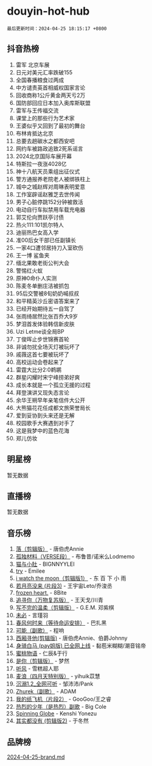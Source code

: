 # douyin-hot-hub

`最后更新时间：2024-04-25 18:15:17 +0800`

## 抖音热榜

1. 雷军 北京车展
1. 日元对美元汇率跌破155
1. 全国春播粮食过两成
1. 中方谴责英首相威权国家言论
1. 回收商称1公斤黄金两天亏2万
1. 国防部回应日本加入奥库斯联盟
1. 雷军与王传福交流
1. 课堂上的那些行为艺术家
1. 王婆似乎又回到了最初的舞台
1. 布林肯抵达北京
1. 总要去趟碳水之都西安吧
1. 网约车被路政追致2死系谣言
1. 2024北京国际车展开幕
1. 特斯拉一夜涨4028亿
1. 神十八航天员乘组出征仪式
1. 警方通报养老院老人被绑铁柱上
1. 城中之城赵辉对周琳表明爱意
1. 工作室辟谣赵雅芝去世传闻
1. 男子心脏停跳152分钟被救活
1. 电动自行车拟禁用车载充电器
1. 郭艾伦向贾跃亭讨债
1. 热火111:101凯尔特人
1. 迪丽热巴女高入学
1. 准00后女干部已任副镇长
1. 一家4口遭邻居持刀入室砍伤
1. 王一博 鲨鱼夹
1. 缅北果敢老街公判大会
1. 警惕红火蚁
1. 原神0命仆人实测
1. 陈麦冬单删庄洁被抓包
1. 95后交警被8旬奶奶喊叔叔
1. 和平精英沙丘密语答案来了
1. 已经开始期待五一自驾了
1. 张雨绮居然比张百乔大9岁
1. 梦泪首发体验韩信新皮肤
1. Uzi Letme谈全局BP
1. 丁俊晖止步世锦赛首轮
1. 非诚勿扰全场灭灯被玩坏了
1. 戚薇这首七要被玩坏了
1. 高校运动会卷起来了
1. 雷霆大比分2:0鹈鹕
1. 群星闪耀时宋宁峰捞弟好爽
1. 成长本就是一个孤立无援的过程
1. 拜登演讲又现失态言论
1. 余华王朔早年亲笔信件大公开
1. 大熊猫花花任成都文旅荣誉局长
1. 爱到妥协到头来还是无解
1. 校园歌手大赛遇到对手了
1. 这是我梦中的蓝色花海
1. 郑儿仿妆

## 明星榜

暂无数据

## 直播榜

暂无数据

## 音乐榜

1. [落（剪辑版）](https://sf5-hl-cdn-tos.douyinstatic.com/obj/tos-cn-ve-2774/o0h6HvN1BBbli9LtU3i5fQIleBQMF5Cg4TZmmC) - 唐伯虎Annie
1. [孤独材料（VERSE段）](https://sf3-cdn-tos.douyinstatic.com/obj/tos-cn-ve-2774/ocX7glDNHYlwFeYrGQfBZoThtvPWy8tCCEBGKQ) - 布鲁昔/诺米么Lodmemo
1. [猫与小肚](https://sf3-cdn-tos.douyinstatic.com/obj/tos-cn-ve-2774/osZeoClMECgK8DYl6VebABgbchEtPYQjZEnRtd) - BIGNNYYLEI
1. [try](https://sf5-hl-cdn-tos.douyinstatic.com/obj/tos-cn-ve-2774/oMCYLreazYIFEgVb1vQdrJnJTbe8DDfiCA6gKw) - Emilee
1. [i watch the moon（剪辑版1）](https://sf5-hl-cdn-tos.douyinstatic.com/obj/tos-cn-ve-2774/o0I9mSChzHZANMJIEBfkCQzzg6N5WAcVtqft9P) - 东 百 下 小 雨
1. [若月亮没来 (片段3)](https://sf3-cdn-tos.douyinstatic.com/obj/tos-cn-ve-2774/okfyEUsGW1B1ovJi5JiN9IjvAT2lMwA054GoEB) - 王宇宙Leto/乔浚丞
1. [frozen heart.](https://sf5-hl-cdn-tos.douyinstatic.com/obj/tos-cn-ve-2774/oIIWJfyjIACZA9zQMtnJ6hQQhFC4vhCupoRBsO) - 8Bite
1. [追寻你（万物复苏版）](https://sf5-hl-cdn-tos.douyinstatic.com/obj/tos-cn-ve-2774/oYeAZJsbjIDit9APmBg8u6uDUQnHmoCf3gbo74) - 王天戈/川青
1. [写不完的温柔（剪辑版）](https://sf3-cdn-tos.douyinstatic.com/obj/tos-cn-ve-2774/oYBzzZQJ233GfwkemJJffAIWgeIYrjZfWhHTcG) - G.E.M. 邓紫棋
1. [未必](https://sf5-hl-cdn-tos.douyinstatic.com/obj/tos-cn-ve-2774/ogntQMFnKQDZUgTCYuJgfLEtleYZZFxBQqhhFB) - 言瑾羽
1. [春风何时来（等待命运安排）](https://sf3-cdn-tos.douyinstatic.com/obj/tos-cn-ve-2774/oICBNbD3gelMfB4WgiD1KI2jQtXZE2FgHLwtsl) - 巴扎黑
1. [可能（副歌）](https://sf3-cdn-tos.douyinstatic.com/obj/tos-cn-ve-2774/cde1731888894259b333569393c2fb51) - 程响
1. [西厢寻他(剪辑版)](https://sf3-cdn-tos.douyinstatic.com/obj/tos-cn-ve-2774/oUsAVfAQKlRNxEv5qxvIB8o5qmIWUcXbzJKJhw) - 唐伯虎Annie、伯爵Johnny
1. [身骑白马 (pay姐版) 已全网上线](https://sf5-hl-cdn-tos.douyinstatic.com/obj/tos-cn-ve-2774/oQLO5ZgLsFkaDhdIIveF2zUCgfweY0gWaH4AQG) - 黏苞米糊糊/潮音铭帝
1. [蜜桃物语](https://sf5-hl-cdn-tos.douyinstatic.com/obj/tos-cn-ve-2774/oIhOSCZtIACtYU4XQkngiW9kCBfVD1Fz9IYeqL) - 仁辰&于行
1. [是你（剪辑版）](https://sf5-hl-cdn-tos.douyinstatic.com/obj/tos-cn-ve-2774/46019dae783c4c969944217fe1cfafc4) - 梦然
1. [听风](https://sf5-hl-cdn-tos.douyinstatic.com/obj/tos-cn-ve-2774/oAPa3yDDDIZygYzQdBemCAIngcCeEARgbQDtJC) - 雪糕超人耶
1. [麦浪（四月天特别版）](https://sf3-cdn-tos.douyinstatic.com/obj/tos-cn-ve-2774/26f5501a6547411fa3fbedc592fed0ad) - yihuik苡慧
1. [沉溺1.2_全网可听](https://sf3-cdn-tos.douyinstatic.com/obj/tos-cn-ve-2774/ok2QoiBqsWAX9McZmWiI9gAB0EzwD4Xj6yfmtH) - 邹沛沛/Pank
1. [Zhurek（副歌）](https://sf5-hl-cdn-tos.douyinstatic.com/obj/tos-cn-ve-2774/ooQm8FBZQDlf0btEYgVpCcSCQfrdJGBEKZYBGS) - ADAM
1. [我的纸飞机（片段2）](https://sf5-hl-cdn-tos.douyinstatic.com/obj/tos-cn-ve-2774/oM2ZrKcg2CD5AeRB2gkeXOFB1IxAGJdZPazYHf) - GooGoo/王之睿
1. [热烈的少年（是热烈）副歌](https://sf5-hl-cdn-tos.douyinstatic.com/obj/tos-cn-ve-2774/owVNI0CLDAUMtSz6TEYvfFBFL4UDFFhLfgK8fa) - Big Cole
1. [Spinning Globe](https://sf5-hl-cdn-tos.douyinstatic.com/obj/tos-cn-ve-2774/oAYhDobngQZXzvJaWpxueRR0jC4FZDexedXDYA) - Kenshi Yonezu
1. [其实都没有 (剪辑版2)](https://sf3-cdn-tos.douyinstatic.com/obj/tos-cn-ve-2774/oEBNQenHZtBhxYjGgUDQk0BCHTigQafgFlbQ7k) - 于冬然

## 品牌榜

[2024-04-25-brand.md](2024-04-25-brand.md)
